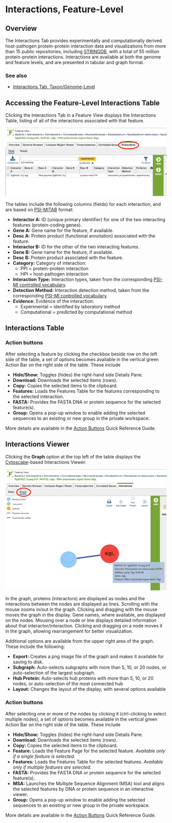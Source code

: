# Interactions, Feature-Level

## Overview
The Interactions Tab provides experimentally and computationally derived host-pathogen protein-protein interaction data and visualizations from more than 15 public repositories, including [STRINGDB](https://string-db.org/), with a total of 55 million protein-protein interactions. Interactions are available at both the genome and feature levels, and are presented in tabular and graph format.

### See also
  * [Interactions Tab, Taxon/Genome-Level](../organisms_taxon/interactions.html)

## Accessing the Feature-Level Interactions Table
Clicking the Interactions Tab in a Feature View displays the Interactions Table, listing of all of the interactions associated with that feature.

![Interactions Table, Feature-Level](../images/interactions_table_feature.png)

The tables include the following columns (fields) for each interaction, and are based on [PSI-MITAB](https://wiki.reactome.org/index.php/PSI-MITAB_interactions) format:

* **Interactor A:** ID (unique primary identifier) for one of the two interacting features (protein-coding genes).
* **Gene A:** Gene name for the feature, if available.
* **Desc A:** Protein product (functional annotation) associated with the feature.  
* **Interactor B:** ID for the other of the two interacting features.
* **Gene B:** Gene name for the feature, if available.
* **Desc B:** Protein product associated with the feature.  
* **Category:** Category of interaction: 
   * PPI = protein-protein interaction
   * HPI = host-pathogen interaction
* **Interaction Type:** Interaction types, taken from the corresponding [PSI-MI controlled vocabulary](https://www.ebi.ac.uk/ols/ontologies/mi).
* **Detection Method:** Interaction detection method, taken from the corresponding [PSI-MI controlled vocabulary](https://www.ebi.ac.uk/ols/ontologies/mi).
* **Evidence:** Evidence of the interaction:
  * Experimental = identified by laboratory method
  * Computational = predicted by computational method 

## Interactions Table

### Action buttons

After selecting a feature by clicking the checkbox beside row on the left side of the table, a set of options becomes available in the vertical green Action Bar on the right side of the table.  These include

* **Hide/Show:** Toggles (hides) the right-hand side Details Pane.
* **Download:**  Downloads the selected items (rows).
* **Copy:** Copies the selected items to the clipboard.
* **Features:** Loads the Features Table for the features corresponding to the selected interaction.
* **FASTA:** Provides the FASTA DNA or protein sequence for the selected feature(s).
* **Group:** Opens a pop-up window to enable adding the selected sequences to an existing or new group in the private workspace.

More details are available in the [Action Buttons](../other/action_buttons.html) Quick Reference Guide.

## Interactions Viewer
Clicking the **Graph** option at the top left of the table displays the [Cytoscape](http://www.cytoscape.org/)-based Interactions Viewer. 

![Interactions Viewer](../images/interactions_viewer_feature.png)

In the graph, proteins (interactors) are displayed as nodes and the interactions between the nodes are displayed as lines. Scrolling with the mouse zooms in/out in the graph.  Clicking and dragging with the mouse moves the graph in the display. Gene names, where available, are displayed on the nodes. Mousing over a node or line displays detailed information about that interactor/interaction. Clicking and dragging on a node moves it in the graph, allowing rearrangement for better visualization.

Additional options are available from the upper right area of the graph.  These include the following:

* **Export:** Creates a png image file of the graph and makes it available for saving to disk.
* **Subgraph:** Auto-selects subgraphs with more than 5, 10, or 20 nodes, or auto-selection of the largest subgraph.
* **Hub Protein:** Auto-selects hub proteins with more than 5, 10, or 20 nodes, or auto-selection of the most connected hub 
* **Layout:** Changes the layout of the display, with several options available
### Action buttons

After selecting one or more of the nodes by clicking it (ctrl-clicking to select multiple nodes), a set of options becomes available in the vertical green Action Bar on the right side of the table.  These include

* **Hide/Show:** Toggles (hides) the right-hand side Details Pane.
* **Download:**  Downloads the selected items (rows).
* **Copy:** Copies the selected items to the clipboard.
* **Feature:** Loads the Feature Page for the selected feature. *Available only if a single feature is selected.*
* **Features:** Loads the Features Table for the selected features. *Available only if multiple features are selected.*
* **FASTA:** Provides the FASTA DNA or protein sequence for the selected feature(s).
* **MSA:** Launches the Multiple Sequence Alignment (MSA) tool and aligns the selected features by DNA or protein sequence in an interactive viewer.
* **Group:** Opens a pop-up window to enable adding the selected sequences to an existing or new group in the private workspace.

More details are available in the [Action Buttons](../other/action_buttons.html) Quick Reference Guide.
